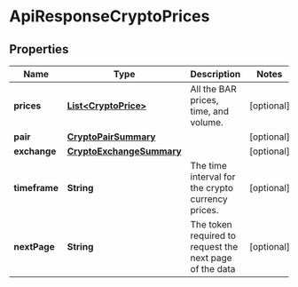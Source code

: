 
# ApiResponseCryptoPrices

## Properties
Name | Type | Description | Notes
------------ | ------------- | ------------- | -------------
**prices** | [**List&lt;CryptoPrice&gt;**](CryptoPrice.md) | All the BAR prices, time, and volume. |  [optional]
**pair** | [**CryptoPairSummary**](CryptoPairSummary.md) |  |  [optional]
**exchange** | [**CryptoExchangeSummary**](CryptoExchangeSummary.md) |  |  [optional]
**timeframe** | **String** | The time interval for the crypto currency prices. |  [optional]
**nextPage** | **String** | The token required to request the next page of the data |  [optional]



